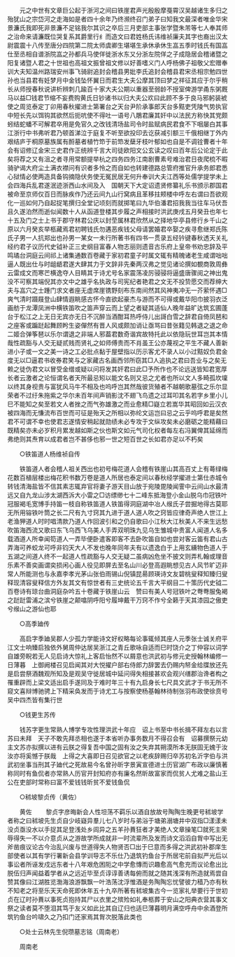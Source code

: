 <!-- { "loadSidebar": true } -->
　　元之中世有文章巨公起于浙河之间曰铁崖君声光殷殷摩戞霄汉吴越诸生多归之殆犹山之宗岱河之走海如是者四十余年乃终濒终召门弟子曰知我文最深者唯金华宋景濂氏我即死非景濂不足铭我尔其识之卒后三月吏部主事张学暨朱芾等七人奉其师之治命来请濂既位哭复系其爵里行纟而造文曰君姓杨氏讳维祯廉夫其字也裔出汉太尉震震十八传至唐分四院第二院太师虞卿生堪堪生承休承休生嵓五季时钱氏有国嵓仕至丞相自谱浙院嵓之孙都兵马使佯徙浙水东又分浙左院佯之子成隐居会稽诸暨之阳复诸暨人君之十世祖也高祖文振曾祖文修以好善嗜义门人呼杨佛子祖敬父宏赠奉训大夫知温州路瑞安州事飞骑尉追封会稽县男妣李氏追封会稽县君宋丞相宗勉四世孙也当县君有妊梦月中金钱坠怀翼日而君生大夫公摩其顶曰梦之祥征其应于尔乎稍长从师授春秋说讲析辨刺几踰百十家大夫公期以重器至弱龄不授室俾游学甬东粥厩马以益□钱君节缩不妄费购黄氏日钞诸书以归大夫公欢曰此顾不多于良马邪躬装裭使之周览泰定丁卯用春秋擢进士第署台之天台尹阶承事郎天台多黠吏凭陵气势执官中短长先以饵钩其欲然后扼吭使不得吐一语号八鵰君廉其奸中以法民方称快其党颇蚓结蛇蟠不可解君卒用是免官久之改钱清场盐司令时盐赋病民君食不下咽屡白其事江浙行中书弗听君乃顿首涕泣于庭复不听至欲投印去讫获减引额三千俄相继丁外内艰结庐于桐原墓族属有酹墓者植竹笻于前笻发蘖牙枝叶郁如也自是不调铨曹者十年会有诏修辽金宋三史君作正统辨千言大司徒欧阳文公玄读之叹曰百年后公论定于此矣将荐之又有沮之者寻用常额提举杭之四务四务江南剧曹素号难治君日夜爬梳不暇骑驴谒大府尘土满衣襟问有识者多怜之而自如也转建德路总管府推官升承务郎君悉心狱情必使两造具备钩摘隐伏务使无冤民居无何升奉训大夫江西等处儒学提学未上会四海兵乱君遂泯迹浙西山水间及入　国朝天下大定诏遗贤修纂礼乐书颁示郡国君被命至京师仅百日而脉疾作乃还云间九山行窝病且革移拄颊楼中呼左右谓曰吾欲观化一巡如何乃自起捉笔撰归全堂记顷刻而就掷笔曰九华伯潘君招我我当往车马伏吾且久遂泊然而逝似闻数十人从函道登楼其步履之声相接时洪武庚戌五月癸丑也年七十五及门之士上书于郡守林君公庆以封茔属林君欣然从之择地华亭县修行乡千山之原以六月癸亥举柩藏焉君初聘钱氏勿遘恶疾钱父母请罢婚君卒娶之疾寻愈继郑氏陈氏子男一人抗郑出也孙男一某女一未行所著书有四书一贯录五经钤键春秋透天关礼经约君子议历代史钺补正三史纲目富春人物志丽则遗音古乐府上皇帝书劝忠辞及平鸣璚台洞庭云间祁上诸集通数百卷藏于家初君童子时属文辄有精魄诸老生咸谓咄咄逼人既出仕与时龃龉君遂大肆其力于文辞非先秦两汉弗之觉见诸论撰如覩商敦周彝云雷成文而寒芒横逸夺人目睛其于诗尤号名家震荡凌厉骎骎将逼盛唐骤阅之神出鬼没不可察其端倪其亦文中之雄乎名执政与司宪纪者艳君之文无不投贽愿交而荐绅大夫与嵓穴之士踵门求文者座无虚席崖镌野刻布东南间然其风神夷冲无一芥萦怀遇□爽气清时蹑屐登山肆情遐眺感古怀今直欲起豪杰与游而不可得或戴华阳巾披羽衣泛画舫于龙潭凤洲中横铁笛吹之笛声穿云而上望之者疑其适仙人晚年益旷达筑玄圃蓬台于松江之上无日无宾亦无日不沉醉当酒酣耳热呼侍儿出謌白雪之辞君自倚凤琶和之座客或蹁跹起舞顾盻生姿僤然有晋人风或颇加诮让亟骂曰昔张籍见韩退之退之命二姬合弹筝琶以乐尔谓退之非端人邪葢君数奇谐宾故特托此以依隐玩世耳岂其本情哉性疏豁与人交无疑贰贱而贤礼之如师傅贵而不肖虽王公亦蔑视之平生不藏人善新进小子或一文之美一诗之工必批点黏于屋壁指以历示客尤不录人以小过黠奴负君金度无以□逼君书收券君笑与之家藏古名画西邻所窃其□人追执之君曰吾业与之矣无赖之徒伪君文以冒受金缯或疑以问将发其奸君曰此□予所作也不论远送皆知君宽厚长者云激者之论恒谓名者天所最忌矧以能文名则又忌之尤者也所以文人多畸孤坎壈以终其身视贵与富犹风马牛不相及也呜呼岂其然哉彼货殖者不越朝歌墓弦之乐尔显荣者不过纡朱拖紫之华尔未百年间声销影沈不翅飞鸟遗之过耳叩其名若字乡里小儿巳不能知之矣至若文人者挫之而气弥雄激之而业愈精□嶷立若嵩华其昭回如云汉衣被四海而无慊流布百世而可征是殆天之所相以弥纶文运岂曰忌之云乎呜呼君是矣然君不可谓不幸也使君志遂情安稍起就勋绩未必专攻于文纵攻矣未必磨砺之能精藉曰既精矣亦未必岁积月累发越如斯之伙也斯文如元气司化权者每左右冯翼俾其延绵而弗绝则其焘育以成君者岂不甚侈也邪一世之短百世之长如君亦足以不朽矣 

　　○铁笛道人杨维祯自传 

　　铁笛道人者会稽人祖关西出也初号梅花道人会稽有铁崖山其高百丈上有蕚绿梅花数百植层楼出梅花积书数万卷是道人所居也泰定间以春秋经学擢进士第仕赤城令转钱清海盐皆不信其素志辄弃官将妻子游天目山放于宛陵毘陵闻霅中云间山水最清远又自九龙山涉太湖西泝大小雷之□访缥缈七十二峰东抵海登小金山脱乌巾冠铁叶冠服褐毛宽博手持笛一枝自称铁笛道人铁笛得洞庭湖中冶人缑氏子尝掘地得古莫耶无所用镕铁叶筒之长二尺有九寸窍其九进于道人道人吹之窍皆应律奇声绝人世江上老渔狎道人时时唱清款乃道人作回波引和之仍自歌曰小江秋大江秋美人不来生远愁吹笛海西流又歌曰东飞乌西飞乌美人手弄双明珠九见乌生雏城中贵富人闻道人名多载酒道人所幸闻笱道人一弄毕便卧遣客即客不去卧吹笛自如也尝对客云笛有君山古弄海可养蛟龙可呼非钧天大人不发也晚年同年夫有以遗逸白于上用玄纁物色道人于五湖之间道人终不一起道人性疏豁与人交无疑二虽病凶危坐不披文则弄札翰或理音乐素不善奕画谓奕损闲心画人役见即屏去至名山川必登高遐眺想见古人风节旷迈非常人所能测也与永嘉李孝光茅山张伯雨锡山倪镇昆昜顾瑛诗文友碧桃叟释知臻归叟释现清容叟释信方外友其文有惊世者有三史统论五千言大平纲目二十策历代史钺二百卷诗有琼台曲洞庭杂吟五十卷藏于铁崖山云　赞曰有美人号冠铁叶之弮弮服兔褐之跹跹雷浦之滨兮铁崖之颠噏阴呼阳兮履坤戴干万窍不作兮全籁于天其漆园之傲吏兮缑山之游仙也耶 

　　○高季廸传 

　　高启字季廸吴郡人少孤力学能诗文好权略每论事辄倾其座人元季张士诚关府平江文士响臻启独依外舅周仲达居吴浙江之青丘歌咏自适而巳时饶介之丁仲容以词学自雄旁睨若无人见启诗大惊礼上客启怡然不以屑意也洪武初与修元史授翰林编修一日薄暮　上御阙楼召见启闻其对大悦擢户部右侍郎力辞罢去仍赐内帑金给牒放还先是启尝祭酒魏观所知及是观吴守徙居城中延问得失相接甚欢会观兴缮郡治谗者构之罹重辟而上梁文适出启手遂同及于难时年三十有九启身长七尺具文武才于书无所不窥文喜辩博驰骋上下精采奂发而于诗尤工与按察使杨基翰林待制张羽布政使徐贲号吴中四杰皆有集行世 

　　○钱更生苏传 

　　钱苏字更生常熟人博学专攻性理洪武十年应　诏上书至中书长揖不拜左右以言苏曰未拜　天子不敢先拜丞相也遂于本省听办事务数月不得召会有　诏募撰祭元幼主文苏亦拟撰以进有云朕之得复吾中国之固有汝之失弃其朔漠所本无朕固无媿于汝汝亦将奚憾于朕哉　上得之大喜即日召见欲官之以老疾辞赐归卒苏初名沂字伯与洪武初坐事当刑其子廸代之死故易今名曾孙昕字景寅宣德进士历官湖广布政以廉慎著称同时有鱼侃者亦常熟人历官开封知府亦有廉名然昕故富家而侃贫人尤难之盐山王公在吏部时常称曰富不爱钱钱昕贫不爱钱鱼侃 

　　○秫坡黎贞传（黄佐） 

　　黄佐 
　　黎贞字彦晦新会人性坦荡不羁乐以酒自放故号陶陶生晚更号秫坡学者称之曰秫坡先生贞自少岐嶷异羣儿七八岁时与弟浴于塘弟溺塘井中双指□漾漾未没贞亟没水以手捉其足登浅处乡闾异之五羊孙蕡狂者才美绝人文章操笔□就死主荣辱得失一不以介意贞从之游故学所成就非一时流辈所及发而诗文滔滔自胷中写出无斧凿痕议论古今治乱兴废与世道得失人物贤否□出于巳意而多得之洪武初补郡庠生部使者以其有学行署新会县学训导志不乐仕乃退筑钓鱼台于所居宅前自拟严光后以事讼者所诬发戍远东者十八年艰危困阨之中学愈慱而识趣愈高气愈充而议论愈出比脱伍归声闻益着学者从之远近毕至贞谆谆善诱每俯而就之随其浅深有所造就焉尝自赞其像曰江湖胜览渤海浪游飘飘一叶浩荡沈浮惟酒是务陶陶忘忧譬彼力穑乃亦有秋不知老之将至乐天天命死即休年五十九卒所著有秫坡集古今一览家礼举要行于世初贞在辽时孙蕡以事死贞抱持其尸以衣里之殡殓如礼奉柩葬于安山之阳典衣营其事文祭之读者莫不堕泪其笃于友义如此比其自辽归也适巳薄暮明月满空呼舟中余酒登所筑钓鱼台吟啸久之乃扣门还家焉其胷次脱落此类也 

　　○处士云林先生倪瓒墓志铭（周南老） 

　　周南老 
